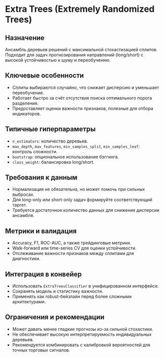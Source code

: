 # Extra Trees (Extremely Randomized Trees)

## Назначение
Ансамбль деревьев решений с максимальной стохастизацией сплитов. Подходит для задач прогнозирования направлений (long/short) с высокой устойчивостью к шуму и переобучению.

## Ключевые особенности
- Сплиты выбираются случайно, что снижает дисперсию и уменьшает переобучение.
- Работает быстро за счёт отсутствия поиска оптимального порога разделения.
- Предоставляет оценки важности признаков, полезные для отбора индикаторов.

## Типичные гиперпараметры
- `n_estimators`: количество деревьев.
- `max_depth`, `max_features`, `min_samples_split`, `min_samples_leaf`: контроль сложности.
- `bootstrap`: опциональное использование бэггинга.
- `class_weight`: балансировка long/short.

## Требования к данным
- Нормализация не обязательна, но может помочь при сильных выбросах.
- Для long-only или short-only задач формируйте соответствующий таргет.
- Требуется достаточное количество данных для снижения дисперсии ансамбля.

## Метрики и валидация
- Accuracy, F1, ROC-AUC, а также трейдинговые метрики.
- Walk-forward или time-series CV для оценки устойчивости.
- Отслеживание важности признаков между сплитами для диагностики.

## Интеграция в конвейер
- Использовать `ExtraTreesClassifier` в унифицированном интерфейсе.
- Сохранять модель и статистику важности.
- Применять как robust-бейзлайн перед более сложными архитектурами.

## Ограничения и рекомендации
- Может давать менее гладкие прогнозы из-за сильной стохастики.
- Не обеспечивает высокую интерпретируемость индивидуальных деревьев.
- Рекомендуется комбинировать с калибровкой вероятностей для точных торговых сигналов.
